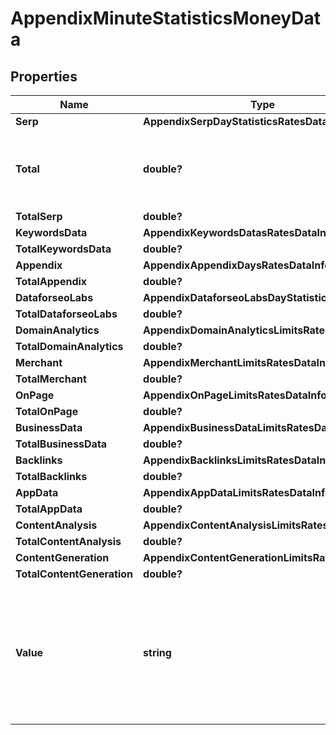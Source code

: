 # AppendixMinuteStatisticsMoneyData


## Properties

| Name | Type | Description | Notes |
|------------ | ------------- | ------------- | -------------|
**Serp** | **AppendixSerpDayStatisticsRatesData** |  |[optional]|
**Total** | **double?** | total amount of money deposited to your account |[optional]|
**TotalSerp** | **double?** |  |[optional]|
**KeywordsData** | **AppendixKeywordsDatasRatesDataInfo** |  |[optional]|
**TotalKeywordsData** | **double?** |  |[optional]|
**Appendix** | **AppendixAppendixDaysRatesDataInfo** |  |[optional]|
**TotalAppendix** | **double?** |  |[optional]|
**DataforseoLabs** | **AppendixDataforseoLabsDayStatisticsRatesData** |  |[optional]|
**TotalDataforseoLabs** | **double?** |  |[optional]|
**DomainAnalytics** | **AppendixDomainAnalyticsLimitsRatesDataInfo** |  |[optional]|
**TotalDomainAnalytics** | **double?** |  |[optional]|
**Merchant** | **AppendixMerchantLimitsRatesDataInfo** |  |[optional]|
**TotalMerchant** | **double?** |  |[optional]|
**OnPage** | **AppendixOnPageLimitsRatesDataInfo** |  |[optional]|
**TotalOnPage** | **double?** |  |[optional]|
**BusinessData** | **AppendixBusinessDataLimitsRatesDataInfo** |  |[optional]|
**TotalBusinessData** | **double?** |  |[optional]|
**Backlinks** | **AppendixBacklinksLimitsRatesDataInfo** |  |[optional]|
**TotalBacklinks** | **double?** |  |[optional]|
**AppData** | **AppendixAppDataLimitsRatesDataInfo** |  |[optional]|
**TotalAppData** | **double?** |  |[optional]|
**ContentAnalysis** | **AppendixContentAnalysisLimitsRatesDataInfo** |  |[optional]|
**TotalContentAnalysis** | **double?** |  |[optional]|
**ContentGeneration** | **AppendixContentGenerationLimitsRatesDataInfo** |  |[optional]|
**TotalContentGeneration** | **double?** |  |[optional]|
**Value** | **string** | time period for grouping<br>day in the yyyy-MM-dd format<br>minute in the yyyy-MM-dd HH:mm format |[optional]|